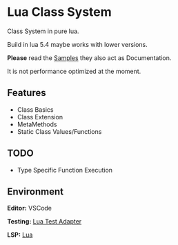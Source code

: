 # Lua Class System

Class System in pure lua.

Build in lua 5.4 maybe works with lower versions.

**Please** read the [Samples](https://github.com/derFreemaker/ClassSystem/tree/master/samples) they also act as Documentation.

It is not performance optimized at the moment.

## Features

-   Class Basics
-   Class Extension
-   MetaMethods
-   Static Class Values/Functions

## TODO

-   Type Specific Function Execution

## Environment

**Editor:** VSCode

**Testing:** [Lua Test Adapter](https://github.com/Lej/vscode-lua-test-adapter)

**LSP:** [Lua](https://github.com/LuaLS/lua-language-server)

